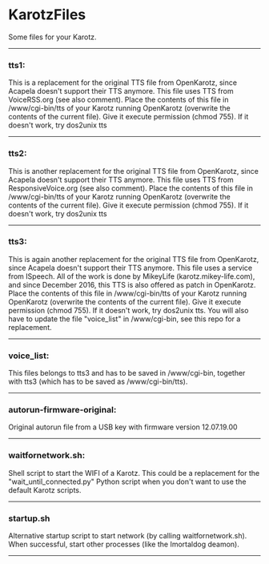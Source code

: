 # KarotzFiles
Some files for your Karotz.

---

### tts1:
This is a replacement for the original TTS file from OpenKarotz, since Acapela doesn't support their TTS anymore. This file uses TTS from VoiceRSS.org (see also comment). Place the contents of this file in /www/cgi-bin/tts of your Karotz running OpenKarotz (overwrite the contents of the current file). Give it execute permission (chmod 755). If it doesn't work, try dos2unix tts

---

### tts2:
This is another replacement for the original TTS file from OpenKarotz, since Acapela doesn't support their TTS anymore. This file uses TTS from ResponsiveVoice.org (see also comment). Place the contents of this file in /www/cgi-bin/tts of your Karotz running OpenKarotz (overwrite the contents of the current file). Give it execute permission (chmod 755). If it doesn't work, try dos2unix tts

---

### tts3:
This is again another replacement for the original TTS file from OpenKarotz, since Acapela doesn't support their TTS anymore. This file uses a service from ISpeech. All of the work is done by MikeyLife (karotz.mikey-life.com), and since December 2016, this TTS is also offered as patch in OpenKarotz. Place the contents of this file in /www/cgi-bin/tts of your Karotz running OpenKarotz (overwrite the contents of the current file). Give it execute permission (chmod 755). If it doesn't work, try dos2unix tts.
You will also have to update the file "voice_list" in /www/cgi-bin, see this repo for a replacement.

---

### voice_list:
This files belongs to tts3 and has to be saved in /www/cgi-bin, together with tts3 (which has to be saved as /www/cgi-bin/tts).

---

### autorun-firmware-original:
Original autorun file from a USB key with firmware version 12.07.19.00

---

### waitfornetwork.sh:
Shell script to start the WIFI of a Karotz. This could be a replacement for the "wait_until_connected.py" Python script when you don't want to use the default Karotz scripts.

---

### startup.sh
Alternative startup script to start network (by calling waitfornetwork.sh). When successful, start other processes (like the Imortaldog deamon).

---
